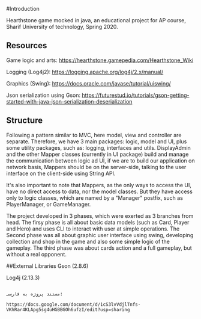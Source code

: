 #Introduction

Hearthstone game mocked in java, an educational project for AP course, Sharif University of technology, Spring 2020.


## Resources
Game logic and arts:
https://hearthstone.gamepedia.com/Hearthstone_Wiki

Logging (Log4j2): https://logging.apache.org/log4j/2.x/manual/

Graphics (Swing): https://docs.oracle.com/javase/tutorial/uiswing/

Json serialization using Gson: https://futurestud.io/tutorials/gson-getting-started-with-java-json-serialization-deserialization
## Structure
Following a pattern similar to MVC, here model, view and controller are separate.
Therefore, we have 3 main packages: logic, model and UI, plus some utility packages,
 such as: logging, interfaces and utils.
 DisplayAdmin and the other Mapper classes (currently in UI package) build and manage the communication
 between logic ad UI, if we are to build our application on network basis, 
 Mappers should be on the server-side, talking to the user interface on the client-side
 using String API.
 
 It's also important to note that Mappers, as the only ways to access the UI, have no
 direct access to data, nor the model classes. But they have access only to logic classes,
 which are named by a "Manager" postfix, such as PlayerManager, or GameManager.


The project developed in 3 phases, which were
exerted as 3 branches from head. The firsy phase is all about basic
data models (such as Card, Player and Hero) and uses CLI to interact
with user at simple operations. The Second phase was all about
graphic user interface using swing, developing collection and shop in the game
and also some simple logic of the gameplay. The third phase was about cards action
and a full gameplay, but without a real opponent.

##External Libraries
Gson (2.8.6) 

Log4j (2.13.3)
```

مستند پروژه به فارسی:

https://docs.google.com/document/d/1cS3lvVdjlTnfs-VKhRar4KLApg5sg4uHGBBGOh6ufzI/edit?usp=sharing